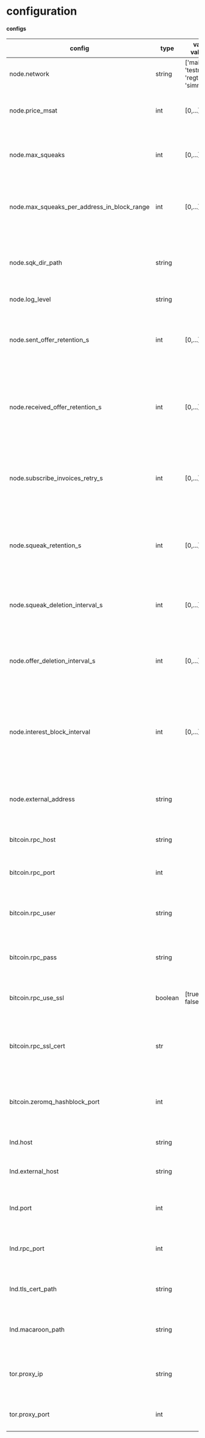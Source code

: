 # configuration


#### configs


config | type | valid values | has default | default value | environment variable | description
--- | --- | --- | --- | --- | --- | ---
node.network | string | ['mainnet', 'testnet', 'regtest', 'simnet'] | yes | "testnet" | SQUEAKNODE_NODE_NETWORK | Which network to use.
node.price_msat | int | [0,...] | yes | 10000 | SQUEAKNODE_NODE_PRICE_MSAT | The price to sell squeaks to other peers in millisatoshis.
node.max_squeaks | int | [0,...] | yes | 10000 | SQUEAKNODE_NODE_MAX_SQUEAKS | The absolute maximum number of squeaks allowed in the database.
node.max_squeaks_per_address_in_block_range | int | [0,...] | yes | 1000 | SQUEAKNODE_NODE_MAX_SQUEAKS_PER_ADDRESS_IN_BLOCK_RANGE | The maximum number of squeaks for an individual address in the recent block range.
node.sqk_dir_path | string | | yes | "<USER_HOME>/.sqk" | SQUEAKNODE_NODE_SQK_DIR_PATH | The directory to store application data (only if using sqlite as database backend).
node.log_level | string | | yes | "INFO" | SQUEAKNODE_NODE_LOG_LEVEL | The log level to use.
node.sent_offer_retention_s | int | [0,...] | yes | 86400 | SQUEAKNODE_NODE_SENT_OFFER_RETENTION_S | The amount of time in seconds to keep a sent offer after creation before deleting it.
node.received_offer_retention_s | int | [0,...] | yes | 86400 | SQUEAKNODE_NODE_RECEIVED_OFFER_RETENTION_S | The amount of time in seconds to keep a received offer after download before deleting it.
node.subscribe_invoices_retry_s | int | [0,...] | yes | 10 | SQUEAKNODE_NODE_SUBSCRIBE_INVOICES_RETRY_S | The amount of time in seconds to wait after a subscription failure to retry subscribing settled invoices.
node.squeak_retention_s | int | [0,...] | yes | 604800 | SQUEAKNODE_NODE_SQUEAK_RETENTION_S | The amount of time in seconds to keep a squeak after download before deleting it.
node.squeak_deletion_interval_s | int | [0,...] | yes | 10 | SQUEAKNODE_NODE_SQUEAK_DELETION_INTERVAL_S | The amount of time in seconds to wait in between deleting old squeaks.
node.offer_deletion_interval_s | int | [0,...] | yes | 10 | SQUEAKNODE_NODE_OFFER_DELETION_INTERVAL_S | The amount of time in seconds to wait in between deleting old offers.
node.interest_block_interval | int | [0,...] | yes | 2016 | SQUEAKNODE_NODE_INTEREST_BLOCK_INTERVAL | The number of blocks (starting from the most recent and descending) that this node will attempt to find squeaks with matching block height.
node.external_address | string | | yes | "" | SQUEAKNODE_NODE_EXTERNAL_ADDRESS | The address that other nodes should use to open a connection to this node.
bitcoin.rpc_host | string | | yes | "localhost" | SQUEAKNODE_BITCOIN_RPC_HOST | The host of the bitcoin node to connect.
bitcoin.rpc_port | int | | yes | 18334 | SQUEAKNODE_BITCOIN_RPC_HOST | The port of the bitcoin node to connect.
bitcoin.rpc_user | string | | yes | "" | SQUEAKNODE_BITCOIN_RPC_USER | The username to use for authentication on the bitcoin node.
bitcoin.rpc_pass | string | | yes | "" | SQUEAKNODE_BITCOIN_RPC_PASS | The password to use for authentication on the bitcoin node.
bitcoin.rpc_use_ssl | boolean | [true, false] | yes | false | SQUEAKNODE_BITCOIN_USE_SSL | Use SSL for the connection to the bitcoin node.
bitcoin.rpc_ssl_cert | str |  | yes | "" | SQUEAKNODE_BITCOIN_SSL_CERT | The path to the SSL cert to use for connection to the bitcoin node, if one is used.
bitcoin.zeromq_hashblock_port | int | | yes | 28334 | SQUEAKNODE_BITCOIN_ZEROMQ_HASHBLOCK_PORT | The port to use to subscribe with zeromq to new block hashes on the bitcoin node.
lnd.host | string | | yes | "localhost" | SQUEAKNODE_LND_HOST | The host of the LND node to connect.
lnd.external_host | string | | yes | "" | SQUEAKNODE_LND_EXTERNAL_HOST | The host of the LND node to share with other peers.
lnd.port | int | | yes | | SQUEAKNODE_LND_PORT | The port of the LND node to use for LND peer connections.
lnd.rpc_port | int | | yes | | SQUEAKNODE_LND_RPC_PORT | The port of the LND node to use for RPC connections.
lnd.tls_cert_path | string | | yes | "" | SQUEAKNODE_LND_TLS_CERT_PATH | The path to the TLS certificate to use for LND connection.
lnd.macaroon_path | string | | yes | "" | SQUEAKNODE_LND_MACAROON_PATH | The path to the macaroon to use for LND connection.
tor.proxy_ip | string | | yes | "" | SQUEAKNODE_TOR_PROXY_IP | The ip address or host of the SOCKS5 Tor proxy, if one is used.
tor.proxy_port | int | | yes | 0 | SQUEAKNODE_TOR_PROXY_PORT | The port of the SOCKS5 Tor proxy, is one is used.
